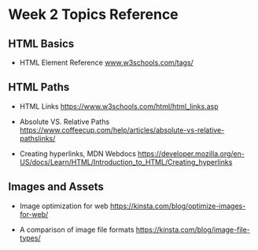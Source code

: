 # Week 2 Topics Reference

## HTML Basics

- HTML Element Reference
www.w3schools.com/tags/

## HTML Paths

-  HTML Links
https://www.w3schools.com/html/html_links.asp

- Absolute VS. Relative Paths
https://www.coffeecup.com/help/articles/absolute-vs-relative-pathslinks/

- Creating hyperlinks, MDN Webdocs
https://developer.mozilla.org/en-US/docs/Learn/HTML/Introduction_to_HTML/Creating_hyperlinks

## Images and Assets

- Image optimization for web
https://kinsta.com/blog/optimize-images-for-web/

- A comparison of image file formats
https://kinsta.com/blog/image-file-types/

